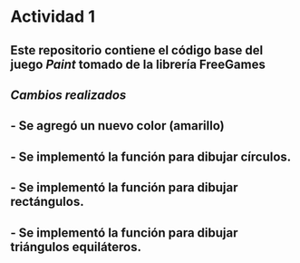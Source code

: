 # **Actividad 1**

## Este repositorio contiene el código base del juego *Paint* tomado de la librería FreeGames

## *Cambios realizados*

## - Se agregó un nuevo color (amarillo)
## - Se implementó la función para dibujar círculos.
## - Se implementó la función para dibujar rectángulos.
## - Se implementó la función para dibujar triángulos equiláteros.
